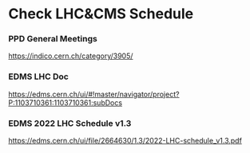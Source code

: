 # Check LHC&CMS Schedule

### PPD General Meetings
https://indico.cern.ch/category/3905/


### EDMS LHC Doc
https://edms.cern.ch/ui/#!master/navigator/project?P:1103710361:1103710361:subDocs


### EDMS 2022 LHC Schedule v1.3
https://edms.cern.ch/ui/file/2664630/1.3/2022-LHC-schedule_v1.3.pdf